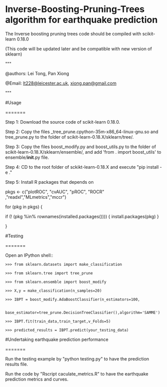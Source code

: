 # Inverse-Boosting-Pruning-Trees algorithm for earthquake prediction 

The Inverse boosting pruning trees code should be compiled with scikit-learn 0.18.0   

(This code will be updated later and be compatible with new version of sklearn) 

""" 

@authors: Lei Tong, Pan Xiong 

@Email: lt228@leicester.ac.uk, xiong.pan@gmail.com 

""" 

 

#Usage 

======= 

 

Step 1: Download the source code of scikit-learn 0.18.0. 

 

Step 2: Copy the files _tree_prune.cpython-35m-x86_64-linux-gnu.so and tree_prune.py to the folder of scikit-learn-0.18.X/sklearn/tree/. 

 

Step 3: Copy the files boost_modify.py and boost_utils.py to the folder of scikit-learn-0.18.X/sklearn/ensemble/, and add 'from . import boost_utils' to ensemble/__init__.py file. 

 

Step 4: CD to the root folder of sckikt-learn-0.18.X and execute "pip install -e ." 

 

Step 5: Install R packages that depends on 

 

pkgs <- c("plotROC", "cvAUC", "pROC", "ROCR" ,"readxl","MLmetrics","mccr") 

for (pkg in pkgs) { 

  if (! (pkg %in% rownames(installed.packages()))) { install.packages(pkg) } 

} 

 

 

#Testing 

======= 

 

Open an IPython shell:: 

 

	>>> from sklearn.datasets import make_classification 

	>>> from sklearn.tree import tree_prune 

	>>> from sklearn.ensemble import boost_modify 

	>>> X,y = make_classification(n_samples=20)

	>>> IBPT = boost_modify.AdaBoostClassifier(n_estimators=100, 

				       base_estimator=tree_prune.DecisionTreeClassifier(),algorithm='SAMME') 

	>>> IBPT.fit(train_data,train_target,v_Folds=5) 

	>>> predicted_results = IBPT.predict(your_testing_data) 

 

 

#Undertaking earthquake prediction performance  

======= 

Run the testing example by "python testing.py" to have the prediction results file. 

 

Run the code by "Rscript caculate_metrics.R" to have the earthquake prediction metrics and curves. 

 
